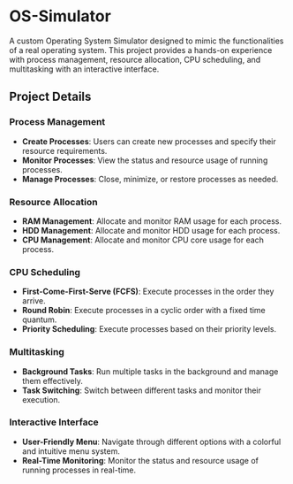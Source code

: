 # OS-Simulator
A custom Operating System Simulator designed to mimic the functionalities of a real operating system. This project provides a hands-on experience with process management, resource allocation, CPU scheduling, and multitasking with an interactive interface.

## Project Details

### Process Management
- **Create Processes**: Users can create new processes and specify their resource requirements.
- **Monitor Processes**: View the status and resource usage of running processes.
- **Manage Processes**: Close, minimize, or restore processes as needed.

### Resource Allocation
- **RAM Management**: Allocate and monitor RAM usage for each process.
- **HDD Management**: Allocate and monitor HDD usage for each process.
- **CPU Management**: Allocate and monitor CPU core usage for each process.

### CPU Scheduling
- **First-Come-First-Serve (FCFS)**: Execute processes in the order they arrive.
- **Round Robin**: Execute processes in a cyclic order with a fixed time quantum.
- **Priority Scheduling**: Execute processes based on their priority levels.

### Multitasking
- **Background Tasks**: Run multiple tasks in the background and manage them effectively.
- **Task Switching**: Switch between different tasks and monitor their execution.

### Interactive Interface
- **User-Friendly Menu**: Navigate through different options with a colorful and intuitive menu system.
- **Real-Time Monitoring**: Monitor the status and resource usage of running processes in real-time.
